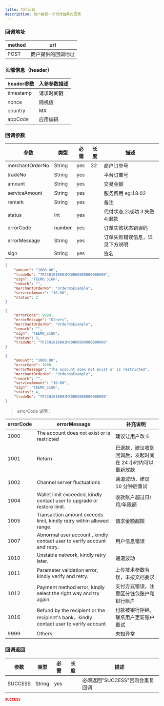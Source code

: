 ```yaml
---
title: 代付回调
description: 商户接受一个代付结果的回调
---
```


### 回调地址

| method | url                |
| ------ | ------------------ |
| POST   | 商户提供的回调地址 |

### 头部信息（header）

| header参数 | 入参参数描述 |
|----------|--------|
| timestamp | 请求时间戳  |
| nonce    | 随机值    |
| country  | MX     |
| appCode  | 应用编码   |

### 回调参数

| 参数              | 类型   | 必需 | 长度 | 描述                                              |
|-----------------| ------ | ---- | ---- |-------------------------------------------------|
| merchantOrderNo | String | yes  | 32   | 商户订单号                                           |
| tradeNo         | String | yes  |      | 平台订单号                                           |
| amount          | String | yes  |      | 交易金额                                            |
| serviceAmount   | String | yes   |     | 服务费用  eg:18.02                                  |
| remark          | String | yes  |      | 备注                                              |
| status          | Int | yes  |      | 代付状态,2:成功 3:失败 4:退款                             |
| errorCode       | number | yes  |      | 订单失败状态错误码                                       |
| errorMessage    | String | yes  |      | 订单失败错误信息，详见下方说明 |
| sign            | String | yes  |      | 签名                                              |

```json title=成功回调示例
{
    "amount": "1000.00",
    "tradeNo": "TF2501010001MX0000000000000000",
    "sign": "TEEMO_SIGN",
    "remark": "",
    "merchantOrderNo": "OrderNoExample",
    "serviceAmount": "10.00",
    "status": 2
}
```

```json title=失败回调示例
{
    "errorCode": 9999,
    "errorMessage": "Others",
    "merchantOrderNo": "OrderNoExample",
    "remark": "",
    "sign": "TEEMO_SIGN",
    "status": 3,
    "tradeNo": "TF2501010001MX0000000000000000"
}
```

```json title=退款回调示例
{
    "amount": "1000.00",
    "errorCode": 1000,
    "errorMessage": "The account does not exist or is restricted",
    "merchantOrderNo": "OrderNoExample",
    "remark": "",
    "serviceAmount": "10.00",
    "sign": "TEEMO_SIGN",
    "status": 4,
    "tradeNo": "TF2501010001MX0000000000000000"
}
```

> errorCode 说明：

| errorCode | errorMessage                                                                          | 补充说明                          |
| --------- |---------------------------------------------------------------------------------------|--------------------------------|
| 1000      | The account does not exist or is restricted                                           | 建议让用户改卡                        |
| 1001      | Return                                                                                | 已退款，建议收到回调后，发起时间在 24 小时内可以重新放款 |
| 1002      | Channel server fluctuations                                                           | 通道波动，建议 10 分钟后重试               |
| 1004 | Wallet limit exceeded, kindly contact user to upgrade or restore limit.               | 收款账户超过日/月/年限额                  |
| 1005 | Transaction amount exceeds limit, kindly retry within allowed range.                  | 请求金额超限                         |
| 1007 | Abnormal user account , kindly contact user to verify account and retry.              | 用户信息错误                         |
| 1010 | Unstable network, kindly retry later.                                                 | 通道波动                           |
| 1011 | Parameter validation error, kindly verify and retry.                                  | 上传技术参数有误，未按文档要求                |
| 1012 | Payment method error, kindly select the right way and try again.                      | 支付方式错误，注意区分钱包账户和银行账户           |
| 1016 | Refund by the recipient or the recipient's bank，kindly contact user to verify account | 付款被银行拒绝，联系用户更新账户重试             |
| 9999 | Others                                                                                | 未知异常                           |

### 回调返回

| 参数    | 类型   | 必需 | 长度 | 描述                            |
| ------- | ------ | ---- | ---- | ------------------------------- |
| SUCCESS | String | yes  |      | 必须返回"SUCCESS"否则会重复回调 |

```json title=回调示例
SUCCESS
```
